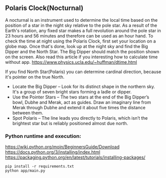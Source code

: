 ## Polaris Clock(Nocturnal)
A nocturnal is an instrument used to determine the local time based on the position of a star in the night sky relative to the pole star. As a result of the Earth's rotation, any fixed star makes a full revolution around the pole star in 23 hours and 56 minutes and therefore can be used as an hour hand. 
To check the time at night using the Polaris Clock, first set your location on a globe map.
Once that's done, look up at the night sky and find the Big Dipper and the North Star.
The Big Dipper should match the position shown on the screen.
Also read this article if you interesting how to calculate time without app.
https://www.physics.ucla.edu/~huffman/dtime.html

If you find North Star(Polaris) you can determine cardinal direction, because it's pointer on the true North.
- Locate the Big Dipper – Look for its distinct shape in the northern sky. It's a group of seven bright stars forming a ladle or dipper.
- Use the Pointer Stars – The two stars at the end of the Big Dipper’s bowl, Dubhe and Merak, act as guides. Draw an imaginary line from Merak through Dubhe and extend it about five times the distance between them.
- Spot Polaris – The line leads you directly to Polaris, which isn’t the brightest star but is reliably positioned almost due north.


### Python runtime and execution:
https://wiki.python.org/moin/BeginnersGuide/Download<br />
https://docs.python.org/3/installing/index.html
https://packaging.python.org/en/latest/tutorials/installing-packages/
```
pip install -r requirements.txt
python app/main.py
```
